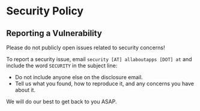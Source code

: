 # Security Policy

## Reporting a Vulnerability

Please do not publicly open issues related to security concerns!

To report a security issue, email `security [AT] allaboutapps [DOT] at` and include the word `SECURITY` in the subject line:
* Do not include anyone else on the disclosure email.
* Tell us what you found, how to reproduce it, and any concerns you have about it.

We will do our best to get back to you ASAP.
